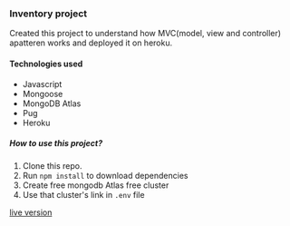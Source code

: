 ### Inventory project

Created this project to understand how MVC(model, view and controller) apatteren works and deployed it on heroku.

#### Technologies used

- Javascript
- Mongoose
- MongoDB Atlas
- Pug
- Heroku

##### How to use this project?

1. Clone this repo.
2. Run `npm install` to download dependencies
3. Create free mongodb Atlas free cluster
4. Use that cluster's link in `.env` file

[live version](https://tree-inventory-project.herokuapp.com/)
